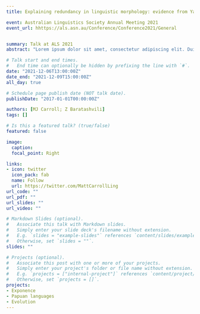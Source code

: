 ```yaml
---
title: Explaining redundancy in linguistic morphology: evidence from Yam and Kartvelian

event: Australian Linguistics Society Annual Meeting 2021
event_url: hhttps://als.asn.au/Conference/Conference2021/General


summary: Talk at ALS 2021
abstract: "Lorem ipsum dolor sit amet, consectetur adipiscing elit. Duis posuere tellusac convallis placerat. Proin tincidunt magna sed ex sollicitudin condimentum. Sed ac faucibus dolor, scelerisque sollicitudin nisi. Cras purus urna, suscipit quis sapien eu, pulvinar tempor diam."

# Talk start and end times.
#   End time can optionally be hidden by prefixing the line with `#`.
date: "2021-12-06T13:00:00Z"
date_end: "2021-12-09T15:00:00Z"
all_day: true

# Schedule page publish date (NOT talk date).
publishDate: "2017-01-01T00:00:00Z"

authors: [MJ Carroll; Z Baratashvili]
tags: []

# Is this a featured talk? (true/false)
featured: false

image:
  caption:
  focal_point: Right

links:
- icon: twitter
  icon_pack: fab
  name: Follow
  url: https://twitter.com/MattCarrollLing
url_code: ""
url_pdf: ""
url_slides: ""
url_video: ""

# Markdown Slides (optional).
#   Associate this talk with Markdown slides.
#   Simply enter your slide deck's filename without extension.
#   E.g. `slides = "example-slides"` references `content/slides/example-slides.md`.
#   Otherwise, set `slides = ""`.
slides: ""

# Projects (optional).
#   Associate this post with one or more of your projects.
#   Simply enter your project's folder or file name without extension.
#   E.g. `projects = ["internal-project"]` references `content/project/deep-learning/index.md`.
#   Otherwise, set `projects = []`.
projects:
- Exponence
- Papuan languages
- Evolution
---
```

